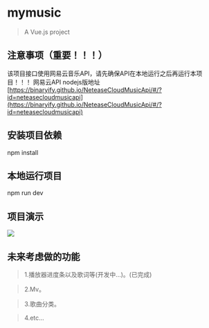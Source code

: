 # mymusic

> A Vue.js project



## 注意事项（重要！！！）
该项目接口使用网易云音乐API，请先确保API在本地运行之后再运行本项目！！！
网易云API nodejs版地址[https://binaryify.github.io/NeteaseCloudMusicApi/#/?id=neteasecloudmusicapi](https://binaryify.github.io/NeteaseCloudMusicApi/#/?id=neteasecloudmusicapi)
## 安装项目依赖
npm install

## 本地运行项目
npm run dev



## 项目演示
<img src="img/demo.gif" />


## 未来考虑做的功能
>1.播放器进度条以及歌词等(开发中...)。(已完成)

>2.Mv。

>3.歌曲分类。

>4.etc...

